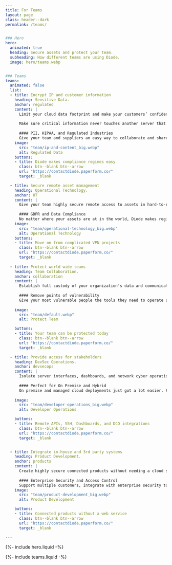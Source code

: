 ```yaml
---
title: For Teams
layout: page
class: header--dark
permalink: /teams/


### Hero
hero:
  animated: true
  heading: Secure assets and protect your team.
  subheading: How different teams are using Diode.
  image: hero/teams.webp


### Teams
teams:
  animated: false
  list:
  - title: Encrypt IP and customer information
    heading: Sensitive Data.
    anchor: regulated
    content: |
      Limit your cloud data footprint and make your customers’ confident in your security by keeping sensitive content under your full control.
    
      Make sure critical information never touches another server that will be copied, get stale, and become a liability.
    
      #### PII, HIPAA, and Regulated Industries
      Give your team and suppliers an easy way to collaborate and share information without the liability of email or cloud data.
    image:
      src: "team/ip-and-content_big.webp"
      alt: Regulated Data
    buttons:
    - title: Diode makes compliance regimes easy
      class: btn--blank btn--arrow
      url: "https://contactdiode.paperform.co/"
      target: _blank

  - title: Secure remote asset management
    heading: Operational Technology.
    anchor: OT
    content: |
      Give your team highly secure remote access to assets in hard-to-reach locations. Expand your OT security boundary without custom IT!
      
      #### GDPR and Data Compliance
      No matter where your assets are at in the world, Diode makes regionality and data compliance simple - all without IT setup or maintenance burden.
    image:
      src: "team/operational-technology_big.webp"
      alt: Operational Technology
    buttons:
    - title: Move on from complicated VPN projects
      class: btn--blank btn--arrow
      url: "https://contactdiode.paperform.co/"
      target: _blank
      
  - title: Protect world wide teams
    heading: Team Collaboration.
    anchor: collaboration
    content: |
      Establish full custody of your organization's data and communications and eliminate data, identity, and behavioural leakages that could unintentionally violate regional data restrictions.
      
      #### Remove points of vulnerability
      Give your most vulnerable people the tools they need to operate securely in their persons, data, and communications.
    
    image:
      src: "team/default.webp"
      alt: Protect Team

    buttons:
    - title: Your team can be protected today
      class: btn--blank btn--arrow
      url: "https://contactdiode.paperform.co/"
      target: _blank

  - title: Provide access for stakeholders
    heading: DevSec Operations.
    anchor: devsecops
    content: |
      Isolate server interfaces, dashboards, and network cyber operation tools from attack vectors while providing secure and easy access for the team and stakeholders.
      
      #### Perfect for On Premise and Hybrid
      On premise and managed cloud deployments just got a lot easier. Provision the server and ship product - Diode will connect you no matter where it lands.
    
    image:
      src: "team/developer-operations_big.webp"
      alt: Developer Operations

    buttons:
    - title: Remote APIs, SSH, Dashboards, and DCO integrations
      class: btn--blank btn--arrow
      url: "https://contactdiode.paperform.co/"
      target: _blank


  - title: Integrate in-house and 3rd party systems
    heading: Product Development.
    anchor: products
    content: |
      Create highly secure connected products without needing a cloud service.  You can easily integrate partner components as your ecosystem matures - every piece of the system is explicitly identified and managed with Zero Trust security.
      
      #### Enterprise Security and Access Control
      Support multiple customers, integrate with enterprise security tools, and even reconfigure permissions later - all without changing your product.
    image:
      src: "team/product-development_big.webp"
      alt: Product Development

    buttons:
    - title: Connected products without a web service
      class: btn--blank btn--arrow
      url: "https://contactdiode.paperform.co/"
      target: _blank

---
```


{%- include hero.liquid -%}

{%- include teams.liquid -%}
